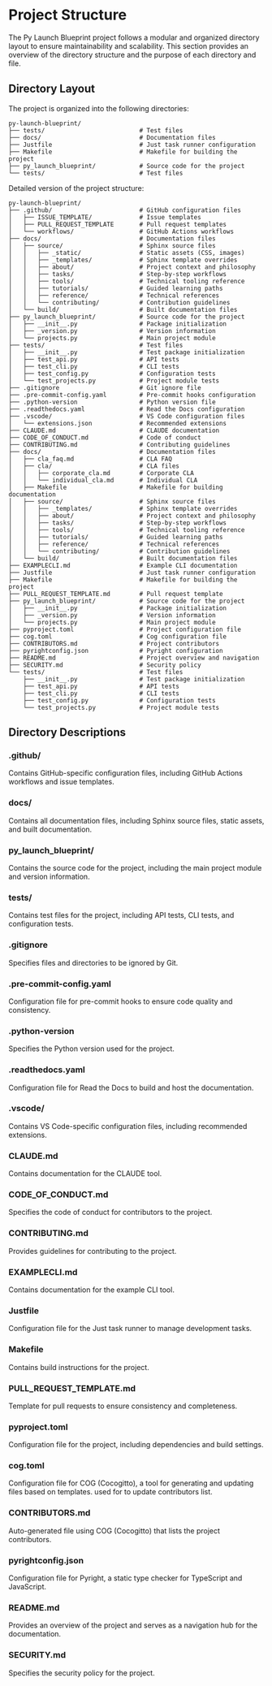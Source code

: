 # Project Structure

The Py Launch Blueprint project follows a modular and organized directory layout to ensure maintainability and scalability. This section provides an overview of the directory structure and the purpose of each directory and file.

## Directory Layout

The project is organized into the following directories:

```
py-launch-blueprint/
├── tests/                          # Test files
├── docs/                           # Documentation files
├── Justfile                        # Just task runner configuration
├── Makefile                        # Makefile for building the project
├── py_launch_blueprint/            # Source code for the project
└── tests/                          # Test files
```

Detailed version of the project structure:


```
py-launch-blueprint/
├── .github/                        # GitHub configuration files
│   ├── ISSUE_TEMPLATE/             # Issue templates
│   ├── PULL_REQUEST_TEMPLATE       # Pull request templates
│   └── workflows/                  # GitHub Actions workflows
├── docs/                           # Documentation files
│   ├── source/                     # Sphinx source files
│   │   ├── _static/                # Static assets (CSS, images)
│   │   ├── _templates/             # Sphinx template overrides
│   │   ├── about/                  # Project context and philosophy
│   │   ├── tasks/                  # Step-by-step workflows
│   │   ├── tools/                  # Technical tooling reference
│   │   ├── tutorials/              # Guided learning paths
│   │   ├── reference/              # Technical references
│   │   └── contributing/           # Contribution guidelines
│   └── build/                      # Built documentation files
├── py_launch_blueprint/            # Source code for the project
│   ├── __init__.py                 # Package initialization
│   ├── _version.py                 # Version information
│   └── projects.py                 # Main project module
├── tests/                          # Test files
│   ├── __init__.py                 # Test package initialization
│   ├── test_api.py                 # API tests
│   ├── test_cli.py                 # CLI tests
│   ├── test_config.py              # Configuration tests
│   └── test_projects.py            # Project module tests
├── .gitignore                      # Git ignore file
├── .pre-commit-config.yaml         # Pre-commit hooks configuration
├── .python-version                 # Python version file
├── .readthedocs.yaml               # Read the Docs configuration
├── .vscode/                        # VS Code configuration files
│   └── extensions.json             # Recommended extensions
├── CLAUDE.md                       # CLAUDE documentation
├── CODE_OF_CONDUCT.md              # Code of conduct
├── CONTRIBUTING.md                 # Contributing guidelines
├── docs/                           # Documentation files
│   ├── cla_faq.md                  # CLA FAQ
│   ├── cla/                        # CLA files
│   │   ├── corporate_cla.md        # Corporate CLA
│   │   └── individual_cla.md       # Individual CLA
│   ├── Makefile                    # Makefile for building documentation
│   ├── source/                     # Sphinx source files
│   │   ├── _templates/             # Sphinx template overrides
│   │   ├── about/                  # Project context and philosophy
│   │   ├── tasks/                  # Step-by-step workflows
│   │   ├── tools/                  # Technical tooling reference
│   │   ├── tutorials/              # Guided learning paths
│   │   ├── reference/              # Technical references
│   │   └── contributing/           # Contribution guidelines
│   └── build/                      # Built documentation files
├── EXAMPLECLI.md                   # Example CLI documentation
├── Justfile                        # Just task runner configuration
├── Makefile                        # Makefile for building the project
├── PULL_REQUEST_TEMPLATE.md        # Pull request template
├── py_launch_blueprint/            # Source code for the project
│   ├── __init__.py                 # Package initialization
│   ├── _version.py                 # Version information
│   └── projects.py                 # Main project module
├── pyproject.toml                  # Project configuration file
├── cog.toml                        # Cog configuration file
├── CONTRIBUTORS.md                 # Project contributors
├── pyrightconfig.json              # Pyright configuration
├── README.md                       # Project overview and navigation
├── SECURITY.md                     # Security policy
└── tests/                          # Test files
    ├── __init__.py                 # Test package initialization
    ├── test_api.py                 # API tests
    ├── test_cli.py                 # CLI tests
    ├── test_config.py              # Configuration tests
    └── test_projects.py            # Project module tests
```

## Directory Descriptions

### .github/

Contains GitHub-specific configuration files, including GitHub Actions workflows and issue templates.

### docs/

Contains all documentation files, including Sphinx source files, static assets, and built documentation.

### py_launch_blueprint/

Contains the source code for the project, including the main project module and version information.

### tests/

Contains test files for the project, including API tests, CLI tests, and configuration tests.

### .gitignore

Specifies files and directories to be ignored by Git.

### .pre-commit-config.yaml

Configuration file for pre-commit hooks to ensure code quality and consistency.

### .python-version

Specifies the Python version used for the project.

### .readthedocs.yaml

Configuration file for Read the Docs to build and host the documentation.

### .vscode/

Contains VS Code-specific configuration files, including recommended extensions.

### CLAUDE.md

Contains documentation for the CLAUDE tool.

### CODE_OF_CONDUCT.md

Specifies the code of conduct for contributors to the project.

### CONTRIBUTING.md

Provides guidelines for contributing to the project.

### EXAMPLECLI.md

Contains documentation for the example CLI tool.

### Justfile

Configuration file for the Just task runner to manage development tasks.

### Makefile

Contains build instructions for the project.

### PULL_REQUEST_TEMPLATE.md

Template for pull requests to ensure consistency and completeness.

### pyproject.toml

Configuration file for the project, including dependencies and build settings.

### cog.toml
Configuration file for COG (Cocogitto), a tool for generating and updating files based on templates. used for to update contributors list.

### CONTRIBUTORS.md
Auto-generated file using COG (Cocogitto) that lists the project contributors.

### pyrightconfig.json

Configuration file for Pyright, a static type checker for TypeScript and JavaScript.

### README.md

Provides an overview of the project and serves as a navigation hub for the documentation.

### SECURITY.md

Specifies the security policy for the project.
